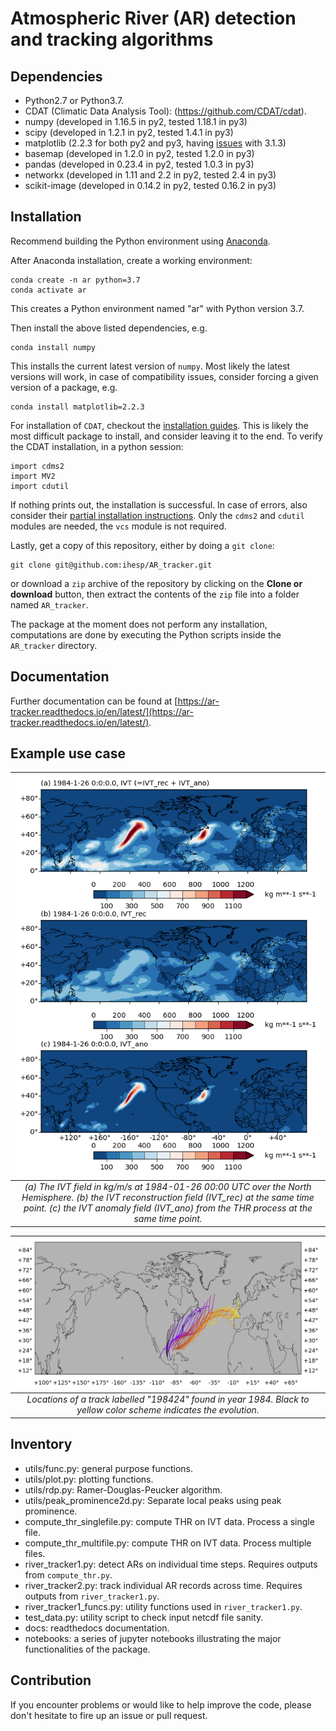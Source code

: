 # Atmospheric River (AR) detection and tracking algorithms



## Dependencies

* Python2.7 or Python3.7.
* CDAT (Climatic Data Analysis Tool): (https://github.com/CDAT/cdat).
* numpy (developed in 1.16.5 in py2, tested 1.18.1 in py3)
* scipy (developed in 1.2.1 in py2, tested 1.4.1 in py3)
* matplotlib (2.2.3 for both py2 and py3, having [issues](https://github.com/matplotlib/matplotlib/issues/12820) with 3.1.3)
* basemap (developed in 1.2.0 in py2, tested 1.2.0 in py3)
* pandas (developed in 0.23.4 in py2, tested 1.0.3 in py3)
* networkx (developed in 1.11 and 2.2 in py2, tested 2.4 in py3)
* scikit-image (developed in 0.14.2 in py2, tested 0.16.2 in py3)


## Installation

Recommend building the Python environment using [Anaconda](https://www.anaconda.com/distribution/).

After Anaconda installation, create a working environment:

```
conda create -n ar python=3.7
conda activate ar
```

This creates a Python environment named "ar" with Python version 3.7.

Then install the above listed dependencies, e.g.

```
conda install numpy
```

This installs the current latest version of `numpy`. Most likely the latest versions will work, in case of compatibility issues, consider forcing a given version of a package, e.g.

```
conda install matplotlib=2.2.3
```

For installation of `CDAT`, checkout the [installation guides](https://github.com/CDAT/cdat/wiki/Install). This is likely the most difficult package to install, and consider leaving it to the end. To verify the CDAT installation, in a python session:

```
import cdms2
import MV2
import cdutil
```

If nothing prints out, the installation is successful. In case of errors, also consider their [partial installation instructions](https://github.com/CDAT/cdat/wiki/Additional-Installation-Configurations). Only the `cdms2` and `cdutil` modules are needed, the `vcs` module is not required.

Lastly, get a copy of this repository, either by doing a `git clone`:

```
git clone git@github.com:ihesp/AR_tracker.git
```

or download a `zip` archive of the repository by clicking on the **Clone or download** button, then extract the contents of the `zip` file into a folder named `AR_tracker`.

The package at the moment does not perform any installation, computations are done by executing the Python scripts inside the `AR_tracker` directory.


## Documentation

Further documentation can be found at [https://ar-tracker.readthedocs.io/en/latest/](https://ar-tracker.readthedocs.io/en/latest/).


## Example use case


| ![fig3](joss/fig3.png) |
| :--: |
|*(a) The IVT field in kg/m/s at 1984-01-26 00:00 UTC over the North Hemisphere. (b) the IVT reconstruction field (IVT_rec) at the same time point. (c) the IVT anomaly field (IVT_ano) from the THR process at the same time point.*|

| ![](joss/ar_track_198424.png) |
| :--: |
|*Locations of a track labelled "198424" found in year 1984. Black to yellow color scheme indicates the evolution.*|



## Inventory

* utils/func.py: general purpose functions.
* utils/plot.py: plotting functions.
* utils/rdp.py: Ramer-Douglas-Peucker algorithm.
* utils/peak_prominence2d.py: Separate local peaks using peak prominence.
* compute_thr_singlefile.py: compute THR on IVT data. Process a single file.
* compute_thr_multifile.py: compute THR on IVT data. Process multiple files.
* river_tracker1.py: detect ARs on individual time steps. Requires outputs from `compute_thr.py`.
* river_tracker2.py: track individual AR records across time. Requires outputs from `river_tracker1.py`.
* river_tracker1_funcs.py: utility functions used in `river_tracker1.py`.
* test_data.py: utility script to check input netcdf file sanity.
* docs: readthedocs documentation.
* notebooks: a series of jupyter notebooks illustrating the major functionalities of the package.


## Contribution

If you encounter problems or would like to help improve the code, please don't
hesitate to fire up an issue or pull request.



